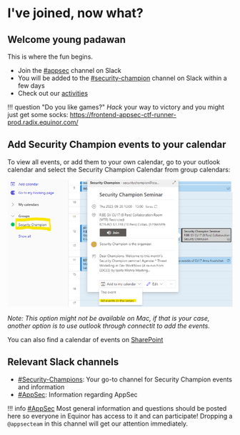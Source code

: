 # I've joined, now what?

## Welcome young padawan

This is where the fun begins.

- Join the [#appsec](https://equinor.slack.com/archives/CMM6FSW5V) channel on Slack
- You will be added to the [#security-champion](https://equinor.slack.com/archives/C036HGPBJ04) channel on Slack within a few days
- Check out our [activities](./2-security_champion_activities.md)

!!! question "Do you like games?"
    _Hack_ your way to victory and you might just get some socks: <https://frontend-appsec-ctf-runner-prod.radix.equinor.com/>

## Add Security Champion events to your calendar

To view all events, or add them to your own calendar, go to your outlook calendar and select the Security Champion Calendar from group calendars:

![Security Champion Calendar](./add_SecurityChampions_calendar.png)

_Note: This option might not be available on Mac, if that is your case, another option is to use outlook through connectit to add the events._

You can also find a calendar of events on [SharePoint](https://statoilsrm.sharepoint.com/sites/securitychampion9)

## Relevant Slack channels

- [#Security-Champions](https://equinor.slack.com/archives/C036HGPBJ04): Your go-to channel for Security Champion events and information
- [#AppSec](https://equinor.slack.com/archives/CMM6FSW5V): Information regarding AppSec

!!! info
    [#AppSec](https://equinor.slack.com/archives/CMM6FSW5V) Most general information and questions should be posted here so everyone in Equinor has access to it and can participate! Dropping a ```@appsecteam``` in this channel will get our attention immediately.
